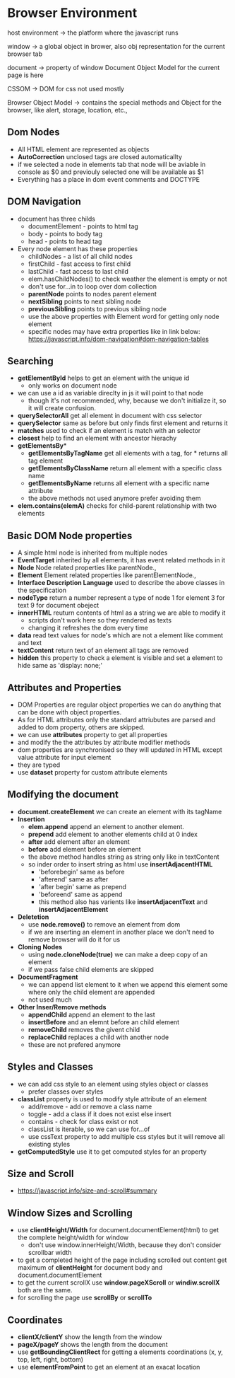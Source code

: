 # Browser Environment

host environment -> the platform where the javascript runs

window -> a global object in brower, also obj representation for the current browser tab

document -> property of window Document Object Model for the current page is here

CSSOM -> DOM for css not used mostly

Browser Object Model -> contains the special methods and Object for the browser, like alert, storage, location, etc.,

## Dom Nodes

 + All HTML element are represented as objects
 + **AutoCorrection** unclosed tags are closed automaticallty
 + if we selected a node in elements tab that node will be aviable in console as $0 and previouly selected one will be available as $1
 + Everything has a place in dom event comments and DOCTYPE 

## DOM Navigation
+ document has three childs 
    + documentElement - points to html tag
    + body - points to body tag
    + head - points to head tag
+ Every node element has these properties
    + childNodes - a list of all child nodes
    + firstChild - fast access to first child
    + lastChild - fast access to last child
    + elem.hasChildNodes() to check weather the element is empty or not
    + don't use for...in to loop over dom collection
    + **parentNode** points to nodes parent element
    + **nextSibling** points to next sibling node
    + **previousSibling** points to previous sibling node
    + use the above properties with Element word for getting only node element
    + specific nodes may have extra properties like in link below: https://javascript.info/dom-navigation#dom-navigation-tables

## Searching
+ **getElementById** helps to get an element with the unique id
    + only works on document node
+ we can use a id as variable direclty in js it will point to that node
    + though it's not recommended, why, because we don't initialize it, so it will create confusion.
+ **querySelectorAll** get all element in document with css selector
+ **querySelector** same as before but only finds first element and returns it
+ **matches** used to check if an element is match with an selector
+ **closest** help to find an element with ancestor hierachy
+ **getElementsBy***
    + **getElementsByTagName** get all elements with a tag, for * returns all tag element
    + **getElementsByClassName** return all element with a specific class name
    + **getElementsByName** returns all element with a specific name attribute 
    + the above methods not used anymore prefer avoiding them
+ **elem.contains(elemA)** checks for child-parent relationship with two elements

## Basic DOM Node properties
+ A simple html node is inherited from multiple nodes
+ **EventTarget** inherited by all elements, it has event related methods in it
+ **Node** Node related properties like parentNode.,
+ **Element** Element related properties like parentElementNode.,
+ **Interface Description Language** used to describe the above classes in the specification
+ **nodeType** return a number represent a type of node 1 for element 3 for text 9 for document obeject
+ **innerHTML** reuturn contents of html as a string we are able to modify it
    + scripts don't work here so they rendered as texts
    + changing it refreshes the dom every time
+ **data** read text values for node's which are not a element like comment and text
+ **textContent** return text of an element all tags are removed
+ **hidden** this property to check a element is visible and set a element to hide same as 'display: none;'

## Attributes and Properties
+ DOM Properties are regular object properties we can do anything that can be done with object properties.
+ As for HTML attributes only the standard attriubutes are parsed and added to dom property, others are skipped.
+ we can use **attributes** property to get all properties
+ and modify the the attributes by attribute modifier methods
+ dom properties are synchronised so they will updated in HTML except value attribute for input element
+ they are typed
+ use **dataset** property for custom attribute elements

## Modifying the document
+ **document.createElement** we can create an element with its tagName
+ **Insertion** 
    + **elem.append** append an element to another element.
    + **prepend** add element to another elements child at 0 index
    + **after** add element after an element
    + **before** add element before an element
    + the above method handles string as string only like in textContent
    + so inder order to insert string as html use **insertAdjacentHTML**
        + 'beforebegin' same as before
        + 'afterend' same as after
        + 'after begin' same as prepend
        + 'beforeend' same as append
        + this method also has varients like **insertAdjacentText** and **insertAdjacentElement**
+ **Deletetion**
    + use **node.remove()** to remove an element from dom
    + if we are inserting an element in another place we don't need to remove browser will do it for us
+ **Cloning Nodes**
    + using **node.cloneNode(true)** we can make a deep copy of an element
    + if we pass false child elements are skipped
+ **DocumentFragment**
    + we can append list element to it when we append this element some where only the child element are appended
    + not used much
+ **Other Inser/Remove methods**
    + **appendChild** append an element to the last
    + **insertBefore** and an elemnt before an child element
    + **removeChild** removes the givent child
    + **replaceChild** replaces a child with another node
    + these are not prefered anymore

## Styles and Classes
+ we can add css style to an element using styles object or classes
    + prefer classes over styles
+ **classList** property is used to modify style attribute of an element
    + add/remove - add or remove a class name
    + toggle - add a class if it does not exist else insert
    + contains - check for class exist or not
    + classList is iterable, so we can use for...of
    + use cssText property to add multiple css styles but it will remove all existing styles
+ **getComputedStyle** use it to get computed styles for an property

## Size and Scroll
+ https://javascript.info/size-and-scroll#summary

## Window Sizes and Scrolling
+ use **clientHeight/Width** for document.documentElement(html) to get the complete height/width for window
    + don't use window.innerHeight/Width, because they don't consider scrollbar width
+ to get a completed height of the page including scrolled out content get maximum of **clientHeight** for document body and document.documentElement
+ to get the current scrollX use **window.pageXScroll** or **windiw.scrollX** both are the same.
+ for scrolling the page use **scrollBy** or **scrollTo**

## Coordinates
+ **clientX/clientY** show the length from the window
+ **pageX/pageY** shows the length from the document
+ use **getBoundingClientRect** for getting a elements coordinations (x, y, top, left, right, bottom)
+ use **elementFromPoint** to get an element at an exacat location